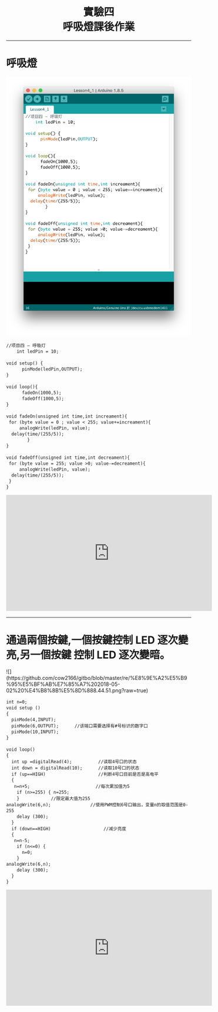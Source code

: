 <center>
<H1> 實驗四</br>
呼吸燈課後作業</br>
</h1>
</center>

---

<h1>呼吸燈</h1>

![](https://github.com/cow2166/gitbo/blob/master/re/%E8%9E%A2%E5%B9%95%E5%BF%AB%E7%85%A7%202018-05-02%20%E4%B8%8B%E5%8D%888.13.30.png?raw=true)


```
//项目四 – 呼吸灯 
    int ledPin = 10; 
 
void setup() { 
      pinMode(ledPin,OUTPUT); 
} 
 
void loop(){ 
      fadeOn(1000,5); 
      fadeOff(1000,5); 
} 
 
void fadeOn(unsigned int time,int increament){ 
 for (byte value = 0 ; value < 255; value+=increament){  
     analogWrite(ledPin, value); 
  delay(time/(255/5)); 
        }  
} 
 
void fadeOff(unsigned int time,int decreament){ 
 for (byte value = 255; value >0; value-=decreament){  
     analogWrite(ledPin, value);  
  delay(time/(255/5));  
 } 
} 
```

<iframe width="560" height="315" src="https://www.youtube.com/embed/hBvL4lsQf00" frameborder="0" allow="autoplay; encrypted-media" allowfullscreen></iframe>


---

<h1>通過兩個按鍵,一個按鍵控制 LED 逐次變亮,另一個按鍵 控制 LED 逐次變暗。</h1>
![](https://github.com/cow2166/gitbo/blob/master/re/%E8%9E%A2%E5%B9%95%E5%BF%AB%E7%85%A7%202018-05-02%20%E4%B8%8B%E5%8D%888.44.51.png?raw=true)



```
int n=0;
void setup ()
{
  pinMode(4,INPUT);
  pinMode(6,OUTPUT);      //该端口需要选择有#号标识的数字口
  pinMode(10,INPUT);
}

void loop()
{
  int up =digitalRead(4);          //读取4号口的状态
  int down = digitalRead(10);      //读取10号口的状态   
  if (up==HIGH)                    //判断4号口目前是否是高电平
  { 
   n=n+5;                         //每次累加值为5
    if (n>=255) { n=255;
    }            //限定最大值为255   
analogWrite(6,n);               //使用PWM控制6号口输出，变量n的取值范围是0-255 
    delay (300);
  }
  if (down==HIGH)                    //减少亮度
  {
   n=n-5;
    if (n<=0) {
      n=0;
    }
analogWrite(6,n);
    delay (300);
  }
}
```

<iframe width="560" height="315" src="https://www.youtube.com/embed/6IWAxmxYEhQ" frameborder="0" allow="autoplay; encrypted-media" allowfullscreen></iframe>